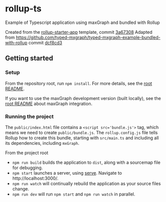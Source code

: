 # rollup-ts

Example of Typescript application using maxGraph  and bundled with Rollup

Created from the [rollup-starter-app](https://github.com/rollup/rollup-starter-app) template, commit [3a67308](https://github.com/rollup/rollup-starter-app/tree/3a67308dc65f2ccd9cbc3e2ce5e3144c304ab1e9)
Adapted from https://github.com/typed-mxgraph/typed-mxgraph-example-bundled-with-rollup commit [dcf8cd3](https://github.com/typed-mxgraph/typed-mxgraph-example-bundled-with-rollup/commit/dcf8cd3164c25c02db3220655b4b17fa8e121081)

## Getting started

### Setup

From the repository root, run `npm install`. For more details, see the [root README](../../README.md#setup).

If you want to use the maxGraph development version (built locally), see the [root README](../../README.md#maxgraph-dev-version) about maxGraph integration.

### Running the project

The `public/index.html` file contains a `<script src='bundle.js'>` tag, which means we need to create `public/bundle.js`.
The `rollup.config.js` file tells Rollup how to create this bundle, starting with `src/main.ts` and including all its dependencies,
including `mxGraph`.

From the project root
- `npm run build` builds the application to `dist`, along with a sourcemap file for debugging.
- `npm start` launches a server, using [serve](https://github.com/zeit/serve). Navigate to http://localhost:3000/.
- `npm run watch` will continually rebuild the application as your source files change.
- `npm run dev` will run `npm start` and `npm run watch` in parallel.
